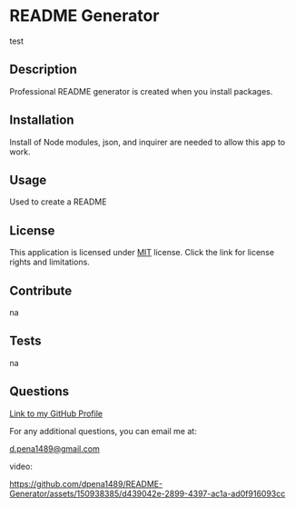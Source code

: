 # README Generator
  test
  ## Description 
  Professional README generator is created when you install packages. 
  ## Installation
  Install of Node modules, json, and inquirer are needed to allow this app to work. 
  ## Usage
  Used to create a README 
  ## License
  This application is licensed under [MIT](test) license. Click the link for license rights and limitations.
  ## Contribute 
  na
  ## Tests
  na
  ## Questions 
  [Link to my GitHub Profile](https://github.com/dpena1489)
  
  For any additional questions, you can email me at: 
  
  d.pena1489@gmail.com

  video:

https://github.com/dpena1489/README-Generator/assets/150938385/d439042e-2899-4397-ac1a-ad0f916093cc


  
